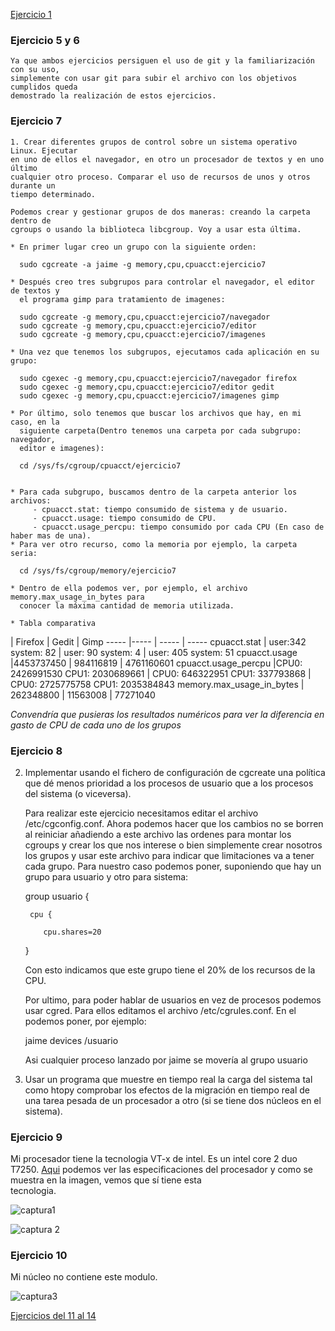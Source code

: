 [Ejercicio 1](https://github.com/torresj/IV-GII-13-14/blob/master/ejercicio1.md)

### Ejercicio 5 y 6

    Ya que ambos ejercicios persiguen el uso de git y la familiarización con su uso,
    simplemente con usar git para subir el archivo con los objetivos cumplidos queda
    demostrado la realización de estos ejercicios.

### Ejercicio 7

    1. Crear diferentes grupos de control sobre un sistema operativo Linux. Ejecutar 
    en uno de ellos el navegador, en otro un procesador de textos y en uno último 
    cualquier otro proceso. Comparar el uso de recursos de unos y otros durante un 
    tiempo determinado.

    Podemos crear y gestionar grupos de dos maneras: creando la carpeta dentro de
    cgroups o usando la biblioteca libcgroup. Voy a usar esta última.

    * En primer lugar creo un grupo con la siguiente orden:

      sudo cgcreate -a jaime -g memory,cpu,cpuacct:ejercicio7

    * Después creo tres subgrupos para controlar el navegador, el editor de textos y
      el programa gimp para tratamiento de imagenes:
      
      sudo cgcreate -g memory,cpu,cpuacct:ejercicio7/navegador
      sudo cgcreate -g memory,cpu,cpuacct:ejercicio7/editor
      sudo cgcreate -g memory,cpu,cpuacct:ejercicio7/imagenes
      
    * Una vez que tenemos los subgrupos, ejecutamos cada aplicación en su grupo:
      
      sudo cgexec -g memory,cpu,cpuacct:ejercicio7/navegador firefox
      sudo cgexec -g memory,cpu,cpuacct:ejercicio7/editor gedit
      sudo cgexec -g memory,cpu,cpuacct:ejercicio7/imagenes gimp
     
    * Por último, solo tenemos que buscar los archivos que hay, en mi caso, en la 
      siguiente carpeta(Dentro tenemos una carpeta por cada subgrupo: navegador, 
      editor e imagenes):
      
      cd /sys/fs/cgroup/cpuacct/ejercicio7
      
      
    * Para cada subgrupo, buscamos dentro de la carpeta anterior los archivos:
         - cpuacct.stat: tiempo consumido de sistema y de usuario.
         - cpuacct.usage: tiempo consumido de CPU.
         - cpuacct.usage_percpu: tiempo consumido por cada CPU (En caso de haber mas de una).
    * Para ver otro recurso, como la memoria por ejemplo, la carpeta seria:
      
      cd /sys/fs/cgroup/memory/ejercicio7
      
    * Dentro de ella podemos ver, por ejemplo, el archivo memory.max_usage_in_bytes para
      conocer la máxima cantidad de memoria utilizada.

    * Tabla comparativa

 | Firefox | Gedit | Gimp
----- |----- | ----- | -----
cpuacct.stat | user:342 system: 82 | user: 90 system: 4 | user: 405 system: 51
cpuacct.usage |4453737450 | 984116819 | 4761160601
cpuacct.usage_percpu |CPU0: 2426991530 CPU1: 2030689661 | CPU0: 646322951 CPU1: 337793868 | CPU0: 2725775758 CPU1: 2035384843
memory.max_usage_in_bytes | 262348800 | 11563008 | 77271040

*Convendría que pusieras los resultados numéricos para ver la diferencia en gasto de CPU de cada uno de los grupos*


### Ejercicio 8

  2. Implementar usando el fichero de configuración de cgcreate una política que dé menos 
     prioridad a los procesos de usuario que a los procesos del sistema (o viceversa).

     Para realizar este ejercicio necesitamos editar el archivo /etc/cgconfig.conf. Ahora
     podemos hacer que los cambios no se borren al reiniciar añadiendo a este archivo las
     ordenes para montar los cgroups y crear los que nos interese o bien simplemente crear
     nosotros los grupos y usar este archivo para indicar que limitaciones va a tener cada
     grupo. Para nuestro caso podemos poner, suponiendo que hay un grupo para usuario y otro
     para sistema:

       group usuario {

          cpu {

             cpu.shares=20

       }

      Con esto indicamos que este grupo tiene el 20% de los recursos de la CPU.

      Por ultimo, para poder hablar de usuarios en vez de procesos podemos usar cgred. Para ellos
      editamos el archivo /etc/cgrules.conf. En el podemos poner, por ejemplo:

        jaime     devices   /usuario

      Asi cualquier proceso lanzado por jaime se movería al grupo usuario

  3. Usar un programa que muestre en tiempo real la carga del sistema tal como htopy comprobar los 
     efectos de la migración en tiempo real de una tarea pesada de un procesador a otro (si se tiene dos 
     núcleos en el sistema).


### Ejercicio 9

  Mi procesador tiene la tecnologia VT-x de intel. Es un intel core 2 duo T7250. 
  [Aqui](http://ark.intel.com/products/31728/Intel-Core2-Duo-Processor-T7250-2M-Cache-2_00-ghz-800-mhz-fsb)
  podemos ver las especificaciones del procesador y como se muestra en la imagen, vemos que sí tiene esta   
  tecnologia.

  ![captura1](https://dl.dropboxusercontent.com/u/17453375/captura1.png)

  ![captura 2](https://dl.dropboxusercontent.com/u/17453375/captura2.png)


### Ejercicio 10

   Mi núcleo no contiene este modulo.

   ![captura3](https://dl.dropboxusercontent.com/u/17453375/captura3.png)
   
   

[Ejercicios del 11 al 14](https://github.com/torresj/IV-GII-13-14/blob/master/ejercicios11-14.md)
